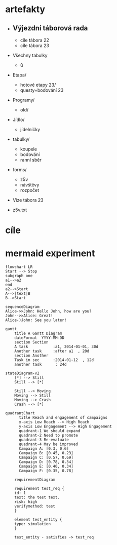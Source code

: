 
# artefakty
- Výjezdní táborová rada
	- 
	- cíle tábora 22
	- cíle tábora 23

- Všechny tabulky
	-  ů


- Etapa/
	- hotové etapy 23/
	- questy+bodování 23


- Programy/
	- old/


- Jídlo/
	- jídelníčky

- tabulky/
	- koupele 
	- bodování
	- ranní sběr

- forms/
	- z5v
	- návštěvy
	- rozpočet

- Vize tábora 23

- z5v.txt


# cíle

# mermaid experiment




```mermaid
flowchart LR
Start --> Stop
subgraph one
a1-->a2
end
a2-->Start
A-->|text|B
B-->Start

```
```mermaid
sequenceDiagram
Alice->>John: Hello John, how are you?
John-->>Alice: Great!
Alice-)John: See you later!
```

```mermaid
gantt
    title A Gantt Diagram
    dateFormat  YYYY-MM-DD
    section Section
    A task           :a1, 2014-01-01, 30d
    Another task     :after a1  , 20d
    section Another
    Task in sec      :2014-01-12  , 12d
    another task      : 24d
```


```mermaid
stateDiagram-v2
    [*] --> Still
    Still --> [*]

    Still --> Moving
    Moving --> Still
    Moving --> Crash
    Crash --> [*]
```


```mermaid
quadrantChart
      title Reach and engagement of campaigns
      x-axis Low Reach --> High Reach
      y-axis Low Engagement --> High Engagement
      quadrant-1 We should expand
      quadrant-2 Need to promote
      quadrant-3 Re-evaluate
      quadrant-4 May be improved
      Campaign A: [0.3, 0.6]
      Campaign B: [0.45, 0.23]
      Campaign C: [0.57, 0.69]
      Campaign D: [0.78, 0.34]
      Campaign E: [0.40, 0.34]
      Campaign F: [0.35, 0.78]
```

```mermaid
    requirementDiagram

    requirement test_req {
    id: 1
    text: the test text.
    risk: high
    verifymethod: test
    }

    element test_entity {
    type: simulation
    }

    test_entity - satisfies -> test_req
```

